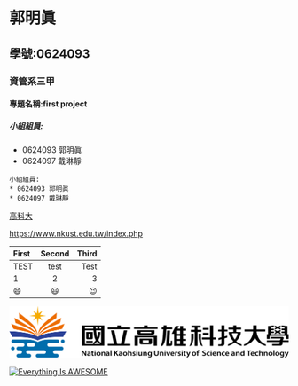 # 郭明眞
## 學號:0624093
### 資管系三甲
#### 專題名稱:first project
##### 小組組員:
* 0624093 郭明眞
* 0624097 戴琳靜

```
小組組員:
* 0624093 郭明眞
* 0624097 戴琳靜
```

[高科大](https://www.nkust.edu.tw/index.php)

<https://www.nkust.edu.tw/index.php>

|First|Second|Third|
|:----|:----:|----:|
|TEST|test|Test|
|1|2|3|
|:smile:|:smiley:|:wink:|

![nkust](nkust.png "nkustlogo")

[![Everything Is AWESOME](https://img.youtube.com/vi/StTqXEQ2l-Y/0.jpg)](https://www.youtube.com/watch?v=StTqXEQ2l-Y "Everything Is AWESOME")


